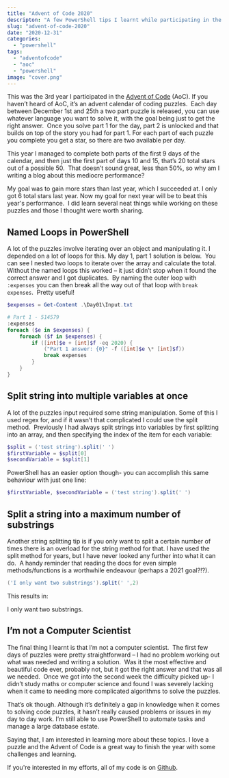 ```yaml
---
title: "Advent of Code 2020"
descripton: "A few PowerShell tips I learnt while participating in the Advent of Code 2020 puzzles."
slug: "advent-of-code-2020"
date: "2020-12-31"
categories:
  - "powershell"
tags:
  - "adventofcode"
  - "aoc"
  - "powershell"
image: "cover.png"
---
```


This was the 3rd year I participated in the [Advent of Code](https://adventofcode.com/) (AoC). If you haven’t heard of AoC, it’s an advent calendar of coding puzzles.  Each day between December 1st and 25th a two part puzzle is released, you can use whatever language you want to solve it, with the goal being just to get the right answer.  Once you solve part 1 for the day, part 2 is unlocked and that builds on top of the story you had for part 1. For each part of each puzzle you complete you get a star, so there are two available per day.

This year I managed to complete both parts of the first 9 days of the calendar, and then just the first part of days 10 and 15, that’s 20 total stars out of a possible 50.  That doesn’t sound great, less than 50%, so why am I writing a blog about this mediocre performance?

My goal was to gain more stars than last year, which I succeeded at. I only got 6 total stars last year. Now my goal for next year will be to beat this year's performance.  I did learn several neat things while working on these puzzles and those I thought were worth sharing.

## Named Loops in PowerShell

A lot of the puzzles involve iterating over an object and manipulating it. I depended on a lot of loops for this. My day 1, part 1 solution is below.  You can see I nested two loops to iterate over the array and calculate the total. Without the named loops this worked – it just didn’t stop when it found the correct answer and I got duplicates.  By naming the outer loop with `:expenses` you can then break all the way out of that loop with `break expenses`.  Pretty useful!

```PowerShell
$expenses = Get-Content .\Day01\Input.txt

# Part 1 - 514579
:expenses
foreach ($e in $expenses) {
    foreach ($f in $expenses) {
        if ([int]$e + [int]$f -eq 2020) {
            ("Part 1 answer: {0}" -f ([int]$e \* [int]$f))
            break expenses
        }
    }
}
```

## Split string into multiple variables at once

A lot of the puzzles input required some string manipulation. Some of this I used regex for, and if it wasn’t that complicated I could use the split method.  Previously I had always split strings into variables by first splitting into an array, and then specifying the index of the item for each variable:

```PowerShell
$split = ('test string').split(' ')
$firstVariable = $split[0]
$secondVariable = $split[1]
```

PowerShell has an easier option though- you can accomplish this same behaviour with just one line:

```PowerShell
$firstVariable, $secondVariable = ('test string').split(' ')
```

## Split a string into a maximum number of substrings

Another string splitting tip is if you only want to split a certain number of times there is an overload for the string method for that. I have used the split method for years, but I have never looked any further into what it can do.  A handy reminder that reading the docs for even simple methods/functions is a worthwhile endeavour (perhaps a 2021 goal?!?).  

```PowerShell
('I only want two substrings').split(' ',2)
```

This results in:

I
only want two substrings.

## I’m not a Computer Scientist

The final thing I learnt is that I’m not a computer scientist.  The first few days of puzzles were pretty straightforward – I had no problem working out what was needed and writing a solution.  Was it the most effective and beautiful code ever, probably not, but it got the right answer and that was all we needed.  Once we got into the second week the difficulty picked up- I didn’t study maths or computer science and found I was severely lacking when it came to needing more complicated algorithms to solve the puzzles.

That’s ok though. Although it’s definitely a gap in knowledge when it comes to solving code puzzles, it hasn’t really caused problems or issues in my day to day work. I’m still able to use PowerShell to automate tasks and manage a large database estate.

Saying that, I am interested in learning more about these topics. I love a puzzle and the Advent of Code is a great way to finish the year with some challenges and learning.

If you're interested in my efforts, all of my code is on [Github](https://github.com/jpomfret/AdventOfCode).
